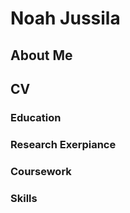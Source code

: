 
# Noah Jussila

## About Me

## CV

### Education

### Research Exerpiance

### Coursework 

### Skills
